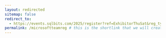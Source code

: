 ```yaml
---
layout: redirected
sitemap: false
redirect_to:
  - https://events.sqlbits.com/2025/register?ref=ExhibitorThuSat&reg_type_id=805683&c_5623523=f08620b9-4d99-456d-b68d-d15d3866e8ef&company=Microsoft # This is where it will be redirected  - must be a complete url and a space after the -
permalink: /microsoftteamreg # this is the shortlink that we will create the / is required - MUST MATCH the name of the file amd a space after the :
---
```

